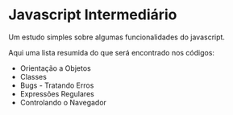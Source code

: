 # Javascript Intermediário

Um estudo simples sobre algumas funcionalidades do javascript.

Aqui uma lista resumida do que será encontrado nos códigos:

- Orientação a Objetos
- Classes
- Bugs - Tratando Erros
- Expressões Regulares
- Controlando o Navegador

